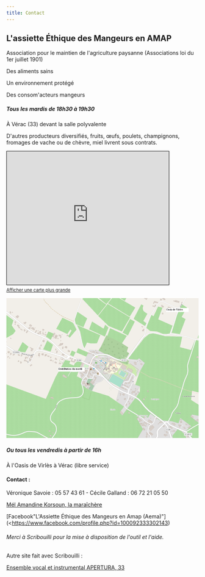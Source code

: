 ```yaml
---
title: Contact
---
```

## L'assiette Éthique des Mangeurs en AMAP

Association pour le maintien de l'agriculture paysanne (Associations loi du 1er juillet 1901)

Des aliments sains

Un environnement protégé

Des consom'acteurs mangeurs

##### Tous les mardis de 18h30 à 19h30
À Vérac (33) devant la salle polyvalente


D'autres producteurs diversifiés, fruits, œufs, poulets, champignons, fromages de vache ou de chèvre, miel livrent sous contrats.

<iframe width="425" height="350" frameborder="0" scrolling="no" marginheight="0" marginwidth="0" src="https://www.openstreetmap.org/export/embed.html?bbox=-0.34312427043914795%2C44.99053354912238%2C-0.3395837545394898%2C44.99207572556662&amp;layer=mapnik&amp;marker=44.99130559097957%2C-0.34135401248931885" style="border: 1px solid black"></iframe><br/><small><a href="https://www.openstreetmap.org/?mlat=44.99131&amp;mlon=-0.34135#map=19/44.99130/-0.34135">Afficher une carte plus grande</a></small>

![Plan de Vérac](https://github.com/laem-amap/test-website-repo-3796/blob/main/images/PlanOSM-Verac-Oasis.png?raw=true)

##### Ou tous les vendredis à partir de 16h
À l'Oasis de Virlès à Vérac (libre service)


#### Contact :
Véronique Savoie : 05 57 43 61 - Cécile Galland : 06 72 21 05 50

[Mél Amandine Korsoun, la maraîchère](amandine.oasisdevirles@sfr.f)

[Facebook"L'Assiette Éthique des Mangeurs en Amap (Aema)"](<https://www.facebook.com/profile.php?id=100092333302143)



###### Merci à Scribouilli pour la mise à disposition de l'outil et l'aide.
Autre site fait avec Scribouilli :
 
[Ensemble vocal et instrumental APERTURA, 33](https://ensembleapertura.github.io/test-website-repo-3796/)